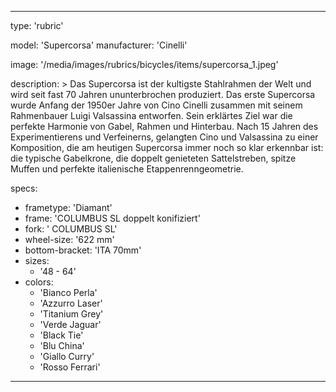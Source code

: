 ---

type: 'rubric'


model: 'Supercorsa'
manufacturer: 'Cinelli'

image: '/media/images/rubrics/bicycles/items/supercorsa_1.jpeg'

description: >
    Das Supercorsa ist der kultigste Stahlrahmen der Welt und wird seit fast 70 Jahren ununterbrochen produziert. Das erste Supercorsa wurde Anfang der 1950er Jahre von Cino Cinelli zusammen mit seinem Rahmenbauer Luigi Valsassina entworfen. Sein erklärtes Ziel war die perfekte Harmonie von Gabel, Rahmen und Hinterbau.
    Nach 15 Jahren des Experimentierens und Verfeinerns, gelangten Cino und Valsassina zu einer Komposition, die am heutigen Supercorsa immer noch so klar erkennbar ist: die typische Gabelkrone, die doppelt genieteten Sattelstreben, spitze Muffen und perfekte italienische Etappenrenngeometrie.

specs:
  - frametype: 'Diamant'
  - frame: 'COLUMBUS SL doppelt konifiziert'
  - fork: ' COLUMBUS SL'
  - wheel-size: '622 mm'
  - bottom-bracket: 'ITA 70mm'
  - sizes:
    - '48 - 64'
  - colors:
    - 'Bianco Perla'
    - 'Azzurro Laser'
    - 'Titanium Grey'
    - 'Verde Jaguar'
    - 'Black Tie'
    - 'Blu China'
    - 'Giallo Curry'
    - 'Rosso Ferrari'

---